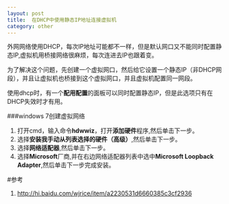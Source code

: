 ```yaml
---
layout: post
title:  在DHCP中使用静态IP地址连接虚拟机
category: other
---
```

	
外网网络使用DHCP，每次IP地址可能都不一样，但是默认网口又不能同时配置静态IP,虚拟机用桥接网络很麻烦，每次连进去IP也跟着变。

为了解决这个问题，先创建一个虚拟网口，然后给它设置一个静态IP（非DHCP网段），并且让虚拟机也桥接到这个虚拟网口，并且虚拟机配置同一网段。

使用dhcp时，有一个**配用配置**的面板可以同时配置静态IP，但是此选项只有在DHCP失效时才有用。

###windows 7创建虚拟网络

1. 打开cmd，输入命令**hdwwiz**，打开**添加硬件**程序,然后单击下一步。
1. 选择**安装我手动从列表选择的硬件（高级）**,然后单击下一步。
1. 选择**网络适配器**,然后单击下一步。
1. 选择**Microsoft**厂商,并在右边网络适配器列表中选中**Microsoft Loopback Adapter**,然后单击下一步完成安装。
	
#参考
1. <http://hi.baidu.com/wjrice/item/a2230531d6660385c3cf2936>
